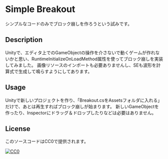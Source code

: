 Simple Breakout
====
シンプルなコードのみでブロック崩しを作ろうという試みです。

## Description
Unityで、エディタ上でのGameObjectの操作を介さないで動くゲームが作れないかと思い、RuntimeInitializeOnLoadMethod属性を使ってブロック崩しを実装してみました。
画像リソースのインポートも必要ありませんし、SEも波形を計算式で生成して鳴らすようにしてあります。

## Usage
Unityで新しいプロジェクトを作り、「Breakout.csをAssetsフォルダに入れる」だけで、あとは再生すればブロック崩しが始まります。
新しいGameObjectを作ったり、Inspectorにドラッグ＆ドロップしたりなどは必要はありません。

## License
このソースコードはCC0で提供されます。

[![CC0](http://i.creativecommons.org/p/zero/1.0/88x31.png "CC0")](http://creativecommons.org/publicdomain/zero/1.0/deed.ja)
